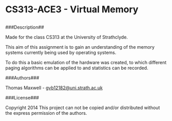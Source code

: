 CS313-ACE3 - Virtual Memory
=========
##
###Description##

Made for the class CS313 at the University of Strathclyde.

This aim of this assignment is to gain an understanding of the memory systems currently being used by operating systems.  

To do this a basic emulation of the hardware was created, to which different paging algorithms can be applied to and statistics can be recorded.  

###Authors###

Thomas Maxwell		- gvb12182@uni.strath.ac.uk

###License###

Copyright 2014 
This project can not be copied and/or distributed without the express permission of the authors.